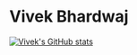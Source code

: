 # Vivek Bhardwaj
[![Vivek's GitHub stats](https://github-readme-stats.vercel.app/api?username=vb153&show_icons=true&theme=radical)](https://github.com/vb153/github-readme-stats)
